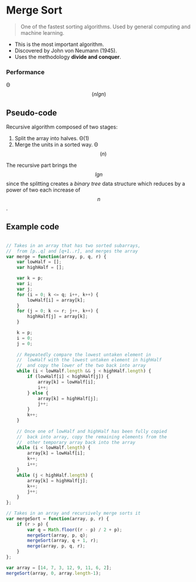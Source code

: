 # Merge Sort

> One of the fastest sorting algorithms. Used by general computing and machine learning.

- This is the most important algorithm.
- Discovered by John von Neumann (1945).
- Uses the methodology **divide and conquer**.

### Performance

Θ$$(nlgn)$$

## Pseudo-code

Recursive algorithm composed of two stages:

1. Split the array into halves. Θ(1) 
2. Merge the units in a sorted way. Θ$$(n)$$

The recursive part brings the $$lgn$$ since the splitting creates a *binary tree* data structure which reduces by a power of two each increase of $$n$$.


## Example code

```javascript

// Takes in an array that has two sorted subarrays,
//  from [p..q] and [q+1..r], and merges the array
var merge = function(array, p, q, r) {
    var lowHalf = [];
    var highHalf = [];

    var k = p;
    var i;
    var j;
    for (i = 0; k <= q; i++, k++) {
        lowHalf[i] = array[k];
    }
    for (j = 0; k <= r; j++, k++) {
        highHalf[j] = array[k];
    }

    k = p;
    i = 0;
    j = 0;
    
    // Repeatedly compare the lowest untaken element in
    //  lowHalf with the lowest untaken element in highHalf
    //  and copy the lower of the two back into array
    while (i < lowHalf.length && j < highHalf.length) {
        if (lowHalf[i] < highHalf[j]) {
            array[k] = lowHalf[i];
            i++;
        } else {
            array[k] = highHalf[j];
            j++;
        }
        k++;
    }
    
    // Once one of lowHalf and highHalf has been fully copied
    //  back into array, copy the remaining elements from the
    //  other temporary array back into the array
    while (i < lowHalf.length) {
        array[k] = lowHalf[i];
        k++;
        i++;
    }
    while (j < highHalf.length) {
        array[k] = highHalf[j];
        k++;
        j++;
    }
};

// Takes in an array and recursively merge sorts it
var mergeSort = function(array, p, r) {
    if (r > p) {
        var q = Math.floor((r - p) / 2 + p);
        mergeSort(array, p, q);
        mergeSort(array, q + 1, r);
        merge(array, p, q, r);
    }
};

var array = [14, 7, 3, 12, 9, 11, 6, 2];
mergeSort(array, 0, array.length-1);
```



